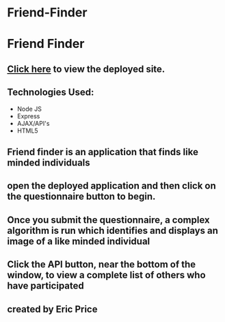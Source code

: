# Friend-Finder
# Friend Finder

## [Click here](https://friend-finder-ejp.herokuapp.com/) to view the deployed site.

## Technologies Used:
* Node JS
* Express
* AJAX/API's
* HTML5


## Friend finder is an application that finds like minded individuals

## open the deployed application and then click on the questionnaire button to begin.

## Once you submit the questionnaire, a complex algorithm is run which identifies and displays an image of a like minded individual

## Click the API button, near the bottom of the window, to view a complete list of others who have participated


## created by Eric Price
